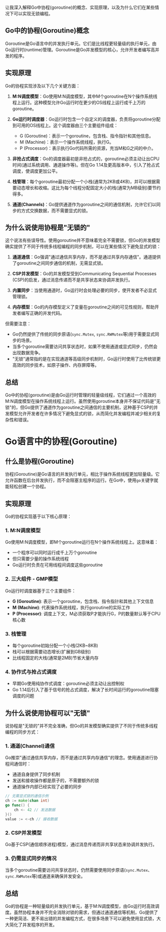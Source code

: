 <think>
让我深入解释Go中协程(goroutine)的概念、实现原理，以及为什么它们在某些情况下可以实现无锁编程。

## Go中的协程(Goroutine)概念

Goroutine是Go语言中的并发执行单元。它们是比线程更轻量级的执行单元，由Go运行时(runtime)管理。Goroutine是Go并发模型的核心，允许开发者编写高并发的程序。

## 实现原理

Go的协程实现涉及以下几个关键方面：

1. **M:N调度模型**：Go使用M:N调度模型，其中M个goroutine在N个操作系统线程上运行。这种模型允许Go运行时在更少的OS线程上运行成千上万的goroutine。

2. **Go运行时调度器**：Go运行时包含一个自定义的调度器，负责将goroutine分配到可用的OS线程上。这个调度器由三个主要组件组成：
   - G (Goroutine)：表示一个goroutine，包含栈、指令指针和其他信息。
   - M (Machine)：表示一个操作系统线程，执行G。
   - P (Processor)：表示执行Go代码所需的资源，充当M和G之间的中介。

3. **非抢占式调度**：Go的调度器最初是非抢占式的，goroutine必须主动让出CPU时间(通过系统调用、通道操作等)。但在Go 1.14及更高版本中，引入了抢占式调度，使调度更加公平。

4. **栈管理**：每个goroutine最初分配一个小栈(通常为2KB或4KB)，并可以根据需要动态增长和收缩。这比为每个线程分配固定大小的栈(通常为MB级别)要节约得多。

5. **通道(Channels)**：Go提供通道作为goroutine之间的通信机制，允许它们以同步的方式交换数据，而不需要显式的锁。

## 为什么说使用协程是"无锁的"

这个说法有些误导性。使用goroutine并不意味着完全不需要锁，但Go的并发模型确实提供了不同于传统多线程编程的同步机制，可以在某些情况下避免显式的锁：

1. **通道通信**：Go强调"通过通信共享内存，而不是通过共享内存通信"。通道提供了goroutine之间同步通信的机制，无需显式锁。

2. **CSP并发模型**：Go的并发模型受到Communicating Sequential Processes (CSP)的启发，通过消息传递而不是共享状态来协调并发执行。

3. **内置同步**：当使用通道时，Go运行时会处理必要的同步，使开发者不必显式管理锁。

4. **内存模型**：Go的内存模型定义了变量在goroutine之间的可见性规则，帮助开发者编写正确的并发代码。

但需要注意：
- Go仍然提供了传统的同步原语(`sync.Mutex`, `sync.RWMutex`等)用于需要显式同步的场景。
- 当多个goroutine需要访问共享状态时，如果不使用通道或显式同步，仍然会出现数据竞争。
- "无锁"通常指的是在实现通道等高级同步机制时，Go运行时使用了比传统锁更高效的同步技术，如原子操作、内存屏障等。

## 总结

Go中的协程(goroutine)是由Go运行时管理的轻量级线程，它们通过一个高效的M:N调度模型在操作系统线程上运行。虽然使用goroutine本身并不保证代码是"无锁"的，但Go提供了通道作为goroutine之间通信的主要机制，这种基于CSP的并发模型允许开发者在许多情况下避免显式的锁，从而简化并发编程并减少相关的复杂性和错误。
</think>

# Go语言中的协程(Goroutine)

## 什么是协程(Goroutine)

协程(Goroutine)是Go语言的并发执行单元，相比于操作系统线程更加轻量级。它允许函数在后台并发执行，而不会阻塞主程序的运行。在Go中，使用`go`关键字就能轻松创建一个协程。

## 实现原理

Go的协程实现基于以下核心原理：

### 1. M:N调度模型

Go使用M:N调度模型，即M个goroutine运行在N个操作系统线程上。这意味着：
- 一个程序可以同时运行成千上万个goroutine
- 但只需要少量的操作系统线程
- Go运行时负责在可用线程间调度这些goroutine

### 2. 三大组件 - GMP模型

Go运行时调度器基于三个主要组件：
- **G (Goroutine)**: 表示一个goroutine，包含栈、指令指针和其他上下文信息
- **M (Machine)**: 代表操作系统线程，执行goroutine的实际工作
- **P (Processor)**: 调度上下文，M必须获取P才能执行G，P的数量默认等于CPU核心数

### 3. 栈管理

- 每个goroutine初始分配一个小栈(2KB~8KB)
- 栈可以根据需要动态增长(扩展到GB级别)
- 比线程固定的大栈(通常是2MB)节省大量内存

### 4. 协作式与抢占式调度

- 早期Go使用纯协作式调度：goroutine必须主动让出控制权
- Go 1.14后引入了基于信号的抢占式调度，解决了长时间运行的goroutine阻塞调度的问题

## 为什么说使用协程可以"无锁"

说协程是"无锁的"并不完全准确，但Go的并发模型确实提供了不同于传统多线程编程的同步方式：

### 1. 通道(Channel)通信

Go推崇"通过通信共享内存，而不是通过共享内存通信"的理念。使用通道进行协程间通信时：
- 通道自身提供了同步机制
- 发送和接收操作都是原子的，不需要额外的锁
- 通道操作内部已经实现了必要的同步

```go
// 无需显式锁的通信示例
ch := make(chan int)
go func() {
    ch <- 42 // 发送数据
}()
value := <-ch // 接收数据
```

### 2. CSP并发模型

Go基于CSP(通信顺序进程)模型，通过消息传递而非共享状态来协调并发执行。

### 3. 仍需显式同步的情况

当多个goroutine需要访问共享状态时，仍然需要使用同步原语(`sync.Mutex`、`sync.RWMutex`等)或通道来确保并发安全。

## 总结

Go的协程是一种轻量级的并发执行单元，基于M:N调度模型，由Go运行时高效调度。虽然协程本身并不完全消除对锁的需求，但通过通道通信等机制，Go提供了一种更简洁、更不易出错的并发编程方式，在很多场景下可以避免使用显式锁，大大简化了并发程序的开发。
